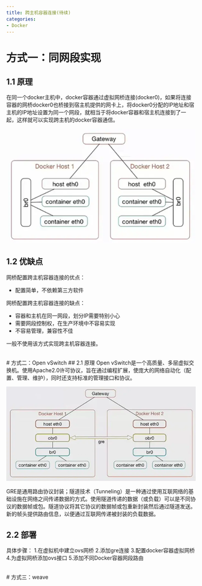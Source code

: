 ```yaml
---
title: 跨主机容器连接(待续)
categories:
- Docker
---
```

# 方式一：同网段实现
## 1.1 原理
在同一个docker主机中，docker容器通过虚拟网桥连接(docker0)，如果将连接容器的网桥docker0也桥接到宿主机提供的网卡上，将docker0分配的IP地址和宿主机的IP地址设置为同一个网段，就相当于将docker容器和宿主机连接到了一起，这样就可以实现跨主机的docker容器通信。

![image.png](跨主机容器连接(待续).assets\47802d62f8924200ab608b222af76c55.png)

## 1.2 优缺点
网桥配置跨主机容器连接的优点：
- 配置简单，不依赖第三方软件

网桥配置跨主机容器连接的缺点：
- 容器和主机在同一网段，划分IP需要特别小心
- 需要网段控制权，在生产环境中不容易实现
- 不容易管理，兼容性不佳

一般不使用该方式实现跨主机容器连接。



<br>
# 方式二：Open vSwitch
## 2.1 原理
Open vSwitch是一个高质量、多层虚拟交换机。使用Apache2.0许可协议，旨在通过编程扩展，使庞大的网络自动化（配置、管理、维护），同时还支持标准的管理接口和协议。

![image.png](跨主机容器连接(待续).assets\452ea01d550f4d639c0f75bfb6b0a1e6.png)

GRE是通用路由协议封装；隧道技术（Tunneling）是一种通过使用互联网络的基础设施在网络之间传递数据的方式。使用隧道传递的数据（或负载）可以是不同协议的数据帧或包。隧道协议将其它协议的数据帧或包重新封装然后通过隧道发送。新的帧头提供路由信息，以便通过互联网传递被封装的负载数据。

## 2.2 部署
具体步骤：
1.在虚拟机中建立ovs网桥
2.添加gre连接
3.配置docker容器虚拟网桥
4.为虚拟网桥添加ovs接口
5.添加不同Docker容器网段路由


<br>
# 方式三：weave

